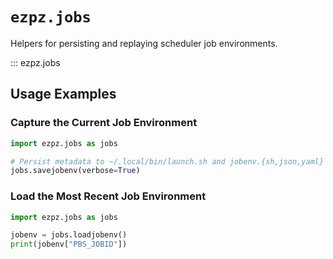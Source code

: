 # `ezpz.jobs`

Helpers for persisting and replaying scheduler job environments.

::: ezpz.jobs

## Usage Examples

### Capture the Current Job Environment

```python
import ezpz.jobs as jobs

# Persist metadata to ~/.local/bin/launch.sh and jobenv.{sh,json,yaml}
jobs.savejobenv(verbose=True)
```

### Load the Most Recent Job Environment

```python
import ezpz.jobs as jobs

jobenv = jobs.loadjobenv()
print(jobenv["PBS_JOBID"])
```
